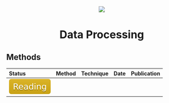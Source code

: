 <div align="center">
<img width="800" src="data/data_processing.png">

Data Processing
=============================
</div>


## Methods

| Status                                   | Method | Technique | Date | Publication |
|:-----------------------------------------|--------|-----------|------|-------------|
| <img src="../../data/badge/reading.svg"> |        |           |      |             |
